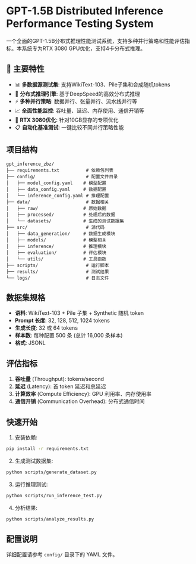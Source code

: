# GPT-1.5B Distributed Inference Performance Testing System

一个全面的GPT-1.5B分布式推理性能测试系统，支持多种并行策略和性能评估指标。本系统专为RTX 3080 GPU优化，支持4卡分布式推理。

## 🌟 主要特性

- 📊 **多数据源测试集**: 支持WikiText-103、Pile子集和合成随机tokens
- 🚀 **分布式推理引擎**: 基于DeepSpeed的高效分布式推理
- ⚡ **多种并行策略**: 数据并行、张量并行、流水线并行等
- 📈 **全面性能监控**: 吞吐量、延迟、内存使用、通信开销等
- 🎯 **RTX 3080优化**: 针对10GB显存的专项优化
- 📋 **自动化基准测试**: 一键比较不同并行策略性能

## 项目结构

```
gpt_inference_zbz/
├── requirements.txt          # 依赖包列表
├── config/                   # 配置文件目录
│   ├── model_config.yaml    # 模型配置
│   ├── data_config.yaml     # 数据配置
│   └── inference_config.yaml # 推理配置
├── data/                     # 数据相关
│   ├── raw/                 # 原始数据
│   ├── processed/           # 处理后的数据
│   └── datasets/            # 生成的测试数据集
├── src/                      # 源代码
│   ├── data_generation/     # 数据生成模块
│   ├── models/              # 模型相关
│   ├── inference/           # 推理模块
│   ├── evaluation/          # 评估模块
│   └── utils/               # 工具函数
├── scripts/                  # 运行脚本
├── results/                  # 测试结果
└── logs/                     # 日志文件
```

## 数据集规格

- **语料**: WikiText-103 + Pile 子集 + Synthetic 随机 token
- **Prompt 长度**: 32, 128, 512, 1024 tokens
- **生成长度**: 32 或 64 tokens
- **样本数**: 每种配置 500 条 (总计 16,000 条样本)
- **格式**: JSONL

## 评估指标

1. **吞吐量** (Throughput): tokens/second
2. **延迟** (Latency): 首 token 延迟和总延迟
3. **计算效率** (Compute Efficiency): GPU 利用率、内存使用率
4. **通信开销** (Communication Overhead): 分布式通信时间

## 快速开始

1. 安装依赖:

```bash
pip install -r requirements.txt
```

2. 生成测试数据集:

```bash
python scripts/generate_dataset.py
```

3. 运行推理测试:

```bash
python scripts/run_inference_test.py
```

4. 分析结果:

```bash
python scripts/analyze_results.py
```

## 配置说明

详细配置请参考 `config/` 目录下的 YAML 文件。
